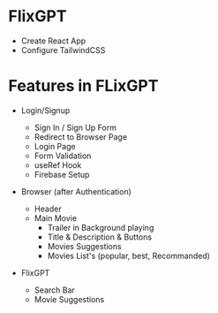 # FlixGPT
- Create React App
- Configure TailwindCSS

# Features in FLixGPT

- Login/Signup
   - Sign In / Sign Up Form
   - Redirect to Browser Page
   - Login Page
   - Form Validation
   - useRef Hook
   - Firebase Setup
   

- Browser (after Authentication)
   - Header
   - Main Movie
       - Trailer in Background playing
       - Title & Description & Buttons
       - Movies Suggestions
       - Movies List's (popular, best, Recommanded)

- FlixGPT
   - Search Bar
   - Movie Suggestions